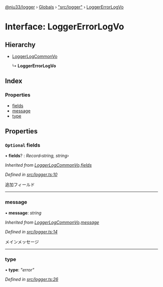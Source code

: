 [@nju33/logger](../README.md) › [Globals](../globals.md) › ["src/logger"](../modules/_src_logger_.md) › [LoggerErrorLogVo](_src_logger_.loggererrorlogvo.md)

# Interface: LoggerErrorLogVo

## Hierarchy

* [LoggerLogCommonVo](_src_logger_.loggerlogcommonvo.md)

  ↳ **LoggerErrorLogVo**

## Index

### Properties

* [fields](_src_logger_.loggererrorlogvo.md#optional-fields)
* [message](_src_logger_.loggererrorlogvo.md#message)
* [type](_src_logger_.loggererrorlogvo.md#type)

## Properties

### `Optional` fields

• **fields**? : *Record‹string, string›*

*Inherited from [LoggerLogCommonVo](_src_logger_.loggerlogcommonvo.md).[fields](_src_logger_.loggerlogcommonvo.md#optional-fields)*

*Defined in [src/logger.ts:10](https://github.com/nju33/logger/blob/67e1dd4/src/logger.ts#L10)*

追加フィールド

___

###  message

• **message**: *string*

*Inherited from [LoggerLogCommonVo](_src_logger_.loggerlogcommonvo.md).[message](_src_logger_.loggerlogcommonvo.md#message)*

*Defined in [src/logger.ts:14](https://github.com/nju33/logger/blob/67e1dd4/src/logger.ts#L14)*

メインメッセージ

___

###  type

• **type**: *"error"*

*Defined in [src/logger.ts:26](https://github.com/nju33/logger/blob/67e1dd4/src/logger.ts#L26)*
